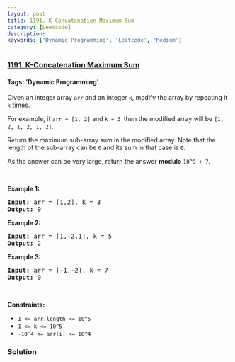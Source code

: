 ```yaml
---
layout: post
title: 1191. K-Concatenation Maximum Sum
category: [Leetcode]
description: 
keywords: ['Dynamic Programming', 'Leetcode', 'Medium']
---
```

### [1191. K-Concatenation Maximum Sum](https://leetcode.com/problems/k-concatenation-maximum-sum)

#### Tags: 'Dynamic Programming'

<div class="content__u3I1 question-content__JfgR"><div><p>Given an integer array <code>arr</code> and an integer <code>k</code>, modify the array by repeating it <code>k</code> times.</p>
<p>For example, if <code>arr = [1, 2]</code> and <code>k = 3 </code>then the modified array will be <code>[1, 2, 1, 2, 1, 2]</code>.</p>
<p>Return the maximum sub-array sum in the modified array. Note that the length of the sub-array can be <code>0</code> and its sum in that case is <code>0</code>.</p>
<p>As the answer can be very large, return the answer <strong>modulo</strong> <code>10^9 + 7</code>.</p>
<p> </p>
<p><strong>Example 1:</strong></p>
<pre><strong>Input:</strong> arr = [1,2], k = 3
<strong>Output:</strong> 9
</pre>
<p><strong>Example 2:</strong></p>
<pre><strong>Input:</strong> arr = [1,-2,1], k = 5
<strong>Output:</strong> 2
</pre>
<p><strong>Example 3:</strong></p>
<pre><strong>Input:</strong> arr = [-1,-2], k = 7
<strong>Output:</strong> 0
</pre>
<p> </p>
<p><strong>Constraints:</strong></p>
<ul>
<li><code>1 &lt;= arr.length &lt;= 10^5</code></li>
<li><code>1 &lt;= k &lt;= 10^5</code></li>
<li><code>-10^4 &lt;= arr[i] &lt;= 10^4</code></li>
</ul></div></div>

### Solution

